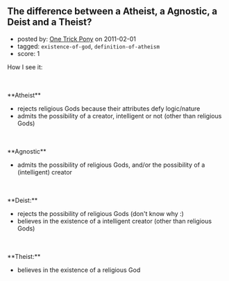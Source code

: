 ## The difference between a Atheist, a Agnostic, a Deist and a Theist?

- posted by: [One Trick Pony](https://stackexchange.com/users/-1/819-one-trick-pony) on 2011-02-01
- tagged: `existence-of-god`, `definition-of-atheism`
- score: 1

How I see it:

<br>
<br>
**Atheist**

- rejects religious Gods because their attributes defy logic/nature
- admits the possibility of a creator, intelligent or not (other than religious Gods)

<br>
<br>
**Agnostic**

- admits the possibility of religious Gods, and/or the possibility of a (intelligent) creator

<br>
<br>
**Deist:**

- rejects the possibility of religious Gods (don't know why :)
- believes in the existence of a intelligent creator (other than religious Gods)

<br>
<br>
**Theist:**

- believes in the existence of a religious God
<br>
<br>

Is this correct? Some Christian friends of mine are arguing that I'm a agnostic or deist because I accept the possibility of a creator. Am I?

And are theists any different from deists?


## Answer 2559

- posted by: [John Bode](https://stackexchange.com/users/-1/117-john-bode) on 2011-02-01
- score: 5

Some quibbles:

 - The most inclusive definition of an atheist is someone who doesn't believe in God (or gods), full stop.  *Some* atheists reject gods because their attribute supposedly defy logic and/or nature, but it's not true of all atheists.  My lack of belief simply stems from what I see as an absence of evidence *for* God.  I don't *reject* God, I just don't think God's real.  There's a difference.

 - An agnostic holds the opinion that the nature of God (or gods), including the question of His (or their) existence, is *unknowable*.  Note that the questions of *knowledge* and *belief* are largely orthogonal; you can be an agnostic *and* an atheist, or an agnostic *and* a theist.  

 - A deist believes that there is a creator God, but is usually not *religious* as we would normally define the term.  Deists do not rely on revealed wisdom as from the Bible or some other holy work, but rather see the "orderliness" of the natural world as evidence for God.  A deist does not normally subscribe to the idea of miracles, and doesn't believe that God actively intervenes in the lives of humans.   

 - And finally, a theist believes in a creator God who does actively intervene in our lives, or performs miracles (such as making the sun stand still for a day).  Their belief is based in revealed wisdom, as from the Bible or some other holy work.  


## Answer 2558

- posted by: [Lauren Ipsum](https://stackexchange.com/users/-1/71-lauren-ipsum) on 2011-02-01
- score: 1

Deism is a particular branch of theism. Deists are theists in that they believe in a god (a deity), but most theists belong to a religion which teaches that the deity in question is actively involved in our lives. Deists don't think this.


## Answer 2562

- posted by: [Proteus](https://stackexchange.com/users/-1/940-proteus) on 2011-02-01
- score: 1

While individuals often have different ideas about the labels they choose, there are standard definitions for everything you've talked about.  Also, it seems like you think the terms you've selected are a continuum of belief -- that's a common misconception.

First, atheism and theism are both compatible with either gnosticism or agnosticism.  The former are about belief, and the latter are about claims to knowledge. Therefore:

* An Atheist is a person who lacks belief in gods.  They may be an agnostic atheist ("I can't know, but I believe there is no god") or a gnostic atheist ("I know there is no god").
* A Theist is a person who believes in one ore more gods. They also may be agnostic ("I can't know, but I believe there is a god") or gnostic ("I know there is a god").

A **deist** is a specific sort of theist; specifically, one who believes in a god that does not intervene in the current affairs of the universe. Deists are typically (but not always) non-religious, as they tend to find it silly to ritualize or worship a disinterested god.

I've over-simplified each of these positions a bit, since there are a large range of specific opinions within each -- it would take several theses to treat them all fairly.



---

All content is licensed under [CC BY-SA 3.0](https://creativecommons.org/licenses/by-sa/3.0/).
